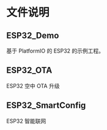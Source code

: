 # 文件说明

## ESP32_Demo

基于 PlatformIO 的 ESP32 的示例工程。

## ESP32_OTA

ESP32 空中 OTA 升级

## ESP32_SmartConfig

ESP32 智能联网
